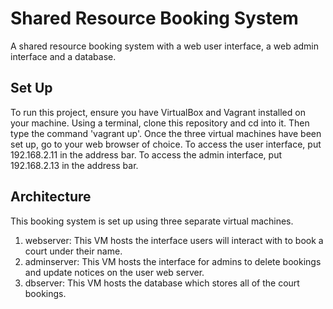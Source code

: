 # Shared Resource Booking System
A shared resource booking system with a web user interface, a web admin interface and a database.

## Set Up
To run this project, ensure you have VirtualBox and Vagrant installed on your machine. Using a terminal, clone this repository and cd into it. Then type the command 'vagrant up'. Once the three virtual machines have been set up, go to your web browser of choice. To access the user interface, put 192.168.2.11 in the address bar. To access the admin interface, put 192.168.2.13 in the address bar.

## Architecture
This booking system is set up using three separate virtual machines.
1. webserver: This VM hosts the interface users will interact with to book a court under their name.
2. adminserver: This VM hosts the interface for admins to delete bookings and update notices on the user web server.
3. dbserver: This VM hosts the database which stores all of the court bookings.

